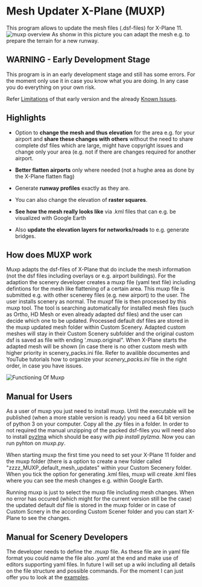 # Mesh Updater X-Plane (MUXP)
This program allows to update the mesh files (.dsf-files) for X-Plane 11.
![muxp overview](https://github.com/nofaceinbook/muxp/blob/master/doc/images/MuxpBeforeAfterYYR.JPG)
As shonw in this picture you can adapt the mesh e.g. to prepare the terrain for a new runway.

## WARNING - Early Development Stage
This program is in an early development stage and still has some errors. For the moment only use it in case you know what you are doing. In any case you do everything on your own risk.

Refer [Limitations](https://github.com/nofaceinbook/muxp/blob/master/LIMITATIONS.md)  of that early version and the already [Known Issues](https://github.com/nofaceinbook/muxp/issues).

## Highlights

* Option to **change the mesh and thus elevation** for the area e.g. for your airport and **share these changes with others** without the need to share complete dsf files which are large, might have copyright issues and change only your area (e.g. not if there are changes required for another airport.

* **Better flatten airports** only where needed (not a hughe area as done by the X-Plane flatten flag)

* Generate **runway profiles** exactly as they are.

* You can also change the elevation of **raster squares**.

* **See how the mesh really looks like** via .kml files that can e.g. be visualized with Google Earth

* Also **update the elevation layers for networks/roads** to e.g. generate bridges.

## How does MUXP work

Muxp adapts the dsf-files of X-Plane that do include the mesh information (not the dsf files including overlays or e.g. airport buildings). For the adaption the scenery developer creates a muxp file (yaml text file) including defintions for the mesh like flattening of a certain area. This muxp file is submitted e.g. with other scenerey files (e.g. new airport) to the user. The user installs scenery as normal. The muxpf file is then processed by this muxp tool. The tool is searching automatically for installed mesh files (such as Ortho, HD Mesh or even already adapted dsf files) and the user can decide which one to be updated. Processed default dsf files are stored in the muxp updated mesh folder within Custom Scenery. Adapted custom meshes will stay in their Custom Scenery subfolder and the original custom dsf is saved as file with ending '.muxp.original". When X-Plane starts the adapted mesh will be shown (in case there is no other custom mesh with higher priority in scenery_packs.ini file. Refer to availible documentes and YouTube tutorials how to organize your *scenery_packs.ini* file in the right order, in case you have issues.

![Functioning Of Muxp](https://github.com/nofaceinbook/muxp/blob/master/doc/images/muxpFunciton.JPG)



## Manual for Users

As a user of muxp you just need to install muxp. Until the executable will be published (when a more stable version is ready) you need a 64 bit version of python 3 on your computer. Copy all the *.py* files in a folder. In order to not required the manual unzipping of the packed dsf-files you will need also to install [pyzlma](https://github.com/fancycode/pylzma) which should be easy with *pip install pylzma*. Now you can run pyhton on *muxp.py*. 

When starting muxp the first time you need to set your X-Plane 11 folder and the muxp folder (there is a option to create a new folder called "zzzz_MUXP_default_mesh_updates" within your Custom Secenery folder. When you tick the option for generating .kml files, muxp will create .kml files where you can see the mesh changes e.g. within Google Earth.

Running muxp is just to select the muxp file including mesh changes. When no error has occured (which might for the current version still be the case) the updated default dsf file is stored in the muxp folder or in case of Custom Scnery in the according Custom Scener folder and you can start X-Plane to see the changes.


## Manual for Scenery Developers

The developer needs to define the *.muxp* file. As these file are in yaml file format you could name the file also *.yaml* at the end and make use of editors supporting yaml files. In future I will set up a wiki including all details on the file structure and possible commands. For the moment I can just offer you to look at the [examples](https://github.com/nofaceinbook/muxp/tree/master/muxpfiles).


